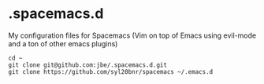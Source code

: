 # .spacemacs.d

My configuration files for Spacemacs (Vim on top of Emacs using evil-mode and a ton of other emacs plugins)

    cd ~
    git clone git@github.com:jbe/.spacemacs.d.git
    git clone https://github.com/syl20bnr/spacemacs ~/.emacs.d
